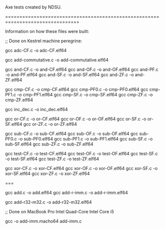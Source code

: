 Axe tests created by NDSU.

================================================================================

Information on how these files were built:

;; Done on Kestrel machine peregrine:

gcc adc-CF.c -o adc-CF.elf64

gcc add-commutative.c -o add-commutative.elf64

gcc and-CF.c -o and-CF.elf64
gcc and-OF.c -o and-OF.elf64
gcc and-PF.c -o and-PF.elf64
gcc and-SF.c -o and-SF.elf64
gcc and-ZF.c -o and-ZF.elf64

gcc cmp-CF.c -o cmp-CF.elf64
gcc cmp-PF0.c -o cmp-PF0.elf64
gcc cmp-PF1.c -o cmp-PF1.elf64
gcc cmp-SF.c -o cmp-SF.elf64
gcc cmp-ZF.c -o cmp-ZF.elf64

gcc inc_dec.c -o inc_dec.elf64

gcc or-CF.c -o or-CF.elf64
gcc or-OF.c -o or-OF.elf64
gcc or-SF.c -o or-SF.elf64
gcc or-ZF.c -o or-ZF.elf64

gcc sub-CF.c -o sub-CF.elf64
gcc sub-OF.c -o sub-OF.elf64
gcc sub-PF0.c -o sub-PF0.elf64
gcc sub-PF1.c -o sub-PF1.elf64
gcc sub-SF.c -o sub-SF.elf64
gcc sub-ZF.c -o sub-ZF.elf64

gcc test-CF.c -o test-CF.elf64
gcc test-OF.c -o test-OF.elf64
gcc test-SF.c -o test-SF.elf64
gcc test-ZF.c -o test-ZF.elf64

gcc xor-CF.c -o xor-CF.elf64
gcc xor-OF.c -o xor-OF.elf64
gcc xor-SF.c -o xor-SF.elf64
gcc xor-ZF.c -o xor-ZF.elf64

===

gcc add.c -o add.elf64
gcc add-r-imm.c -o add-r-imm.elf64

gcc add-r32-m32.c -o add-r32-m32.elf64

;; Done on MacBook Pro Intel Quad-Core Intel Core i5

gcc -o add-imm.macho64 add-imm.c

